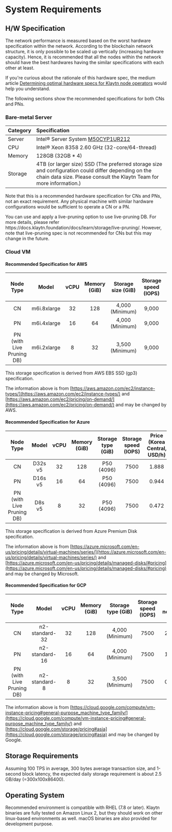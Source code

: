 # System Requirements

## H/W Specification <a id="h-w-specification"></a>

The network performance is measured based on the worst hardware specification within the network. According to the blockchain network structure, it is only possible to be scaled up vertically (increasing hardware capacity). Hence, it is recommended that all the nodes within the network should have the best hardwares having the similar specifications with each other at least.

If you're curious about the rationale of this hardware spec, the medium article [Determining optimal hardware specs for Klaytn node operators](https://klaytn.foundation/node-operator-optimal-specs/) would help you understand.

The following sections show the recommended specifications for both CNs and PNs.

### Bare-metal Server <a id="bare-metal-server"></a>

| Category | Specification                                                                                                                                                                                                                                     |
| :------- | :------------------------------------------------------------------------------------------------------------------------------------------------------------------------------------------------------------------------------------------------ |
| Server   | Intel® Server System [M50CYP1UR212](https://www.intel.sg/content/www/xa/en/products/sku/214842/intel-server-system-m50cyp1ur212/specifications.html)                                                                                              |
| CPU      | Intel® Xeon 8358 2.60 GHz (32-core/64-thread)                                                                                                                                                                  |
| Memory   | 128GB (32GB \* 4)                                                                                                                                                                                                              |
| Storage  | 4TB (or larger size) SSD (The preferred storage size and configuration could differ depending on the chain data size. Please consult the Klaytn Team for more information.) |

Note that this is a recommended hardware specification for CNs and PNs, not an exact requirement. Any physical machine with similar hardware configurations would be sufficient to operate a CN or a PN.

You can use and apply a live-pruning option to use live-pruning DB. For more details, please refer https\://docs.klaytn.foundation/docs/learn/storage/live-pruning/. However, note that live-pruning spec is not recommended for CNs but this may change in the future.

### Cloud VM <a id="cloud-vm"></a>

#### Recommended Specification for AWS<a id="recommended-specification-for-aws"></a>

|                   Node Type                  |            Model            | vCPU | Memory (GiB) | Storage size (GiB) | Storage speed (IOPS) | Price (Seoul region, USD/h) |
| :------------------------------------------: | :-------------------------: | :--: | :-----------------------------: | :-----------------------------------: | :-------------------------------------: | :--------------------------------------------: |
|                      CN                      | m6i.8xlarge |  32  |               128               |   4,000 (Minimum)  |                  9,000                  |              1.888             |
|                      PN                      | m6i.4xlarge |  16  |                64               |   4,000 (Minimum)  |                  9,000                  |              0.944             |
| PN (with Live Pruning DB) | m6i.2xlarge |   8  |                32               |   3,500 (Minimum)  |                  9,000                  |              0.472             |

This storage specification is derived from AWS EBS SSD (gp3) specification.

The information above is from [https://aws.amazon.com/ec2/instance-types/](https://aws.amazon.com/ec2/instance-types/) and [https://aws.amazon.com/ec2/pricing/on-demand/](https://aws.amazon.com/ec2/pricing/on-demand/) and may be changed by AWS.

#### Recommended Specification for Azure<a id="recommended-specification-for-azure"></a>

|                   Node Type                  |  Model  | vCPU | Memory (GiB) | Storage type (GiB) | Storage speed (IOPS) | Price (Korea Central, USD/h) |
| :------------------------------------------: | :-----: | :--: | :-----------------------------: | :-----------------------------------: | :-------------------------------------: | :---------------------------------------------: |
|                      CN                      | D32s v5 |  32  |               128               |     P50 (4096)     |                   7500                  |              1.888              |
|                      PN                      | D16s v5 |  16  |                64               |     P50 (4096)     |                   7500                  |              0.944              |
| PN (with Live Pruning DB) |  D8s v5 |   8  |                32               |     P50 (4096)     |                   7500                  |              0.472              |

This storage specification is derived from Azure Premium Disk specification.

The information above is from [https://azure.microsoft.com/en-us/pricing/details/virtual-machines/series/](https://azure.microsoft.com/en-us/pricing/details/virtual-machines/series/) and [https://azure.microsoft.com/en-us/pricing/details/managed-disks/#pricing](https://azure.microsoft.com/en-us/pricing/details/managed-disks/#pricing) and may be changed by Microsoft.

#### Recommended Specification for GCP<a id="recommended-specification-for-gcp"></a>

|                   Node Type                  |      Model     | vCPU | Memory (GiB) | Storage type (GiB) | Storage speed (IOPS) | Price (asia-northeast3, USD/h) |
| :------------------------------------------: | :------------: | :--: | :-----------------------------: | :-----------------------------------: | :-------------------------------------: | :-----------------------------------------------: |
|                      CN                      | n2-standard-32 |  32  |               128               |   4,000 (Minimum)  |                   7500                  |              2.032486             |
|                      PN                      | n2-standard-16 |  16  |                64               |   4,000 (Minimum)  |                   7500                  |              1.016243             |
| PN (with Live Pruning DB) |  n2-standard-8 |   8  |                32               |   3,500 (Minimum)  |                   7500                  |              0.508121             |

The information above is from [https://cloud.google.com/compute/vm-instance-pricing#general-purpose_machine_type_family/](https://cloud.google.com/compute/vm-instance-pricing#general-purpose_machine_type_family/) and [https://cloud.google.com/storage/pricing#asia](https://cloud.google.com/storage/pricing#asia) and may be changed by Google.

## Storage Requirements <a id="storage-requirements"></a>

Assuming 100 TPS in average, 300 bytes average transaction size, and 1-second block latency, the expected daily storage requirement is about 2.5 GB/day (=300x100x86400).

## Operating System <a id="operating-system"></a>

Recommended environment is compatible with RHEL (7.8 or later).
Klaytn binaries are fully tested on Amazon Linux 2, but they should work on other linux-based environments as well. macOS binaries are also provided for development purpose.
